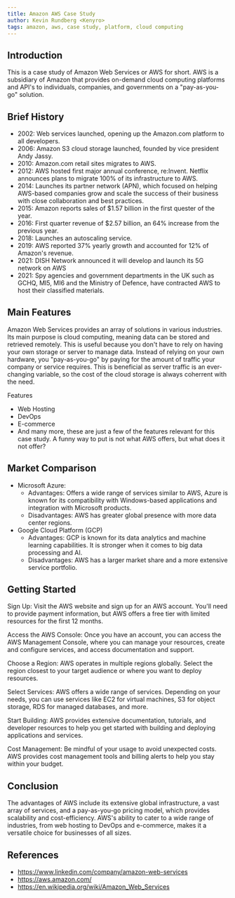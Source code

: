 ```yaml
---
title: Amazon AWS Case Study
author: Kevin Rundberg <Kenyro>
tags: amazon, aws, case study, platform, cloud computing
---
```


## Introduction

This is a case study of Amazon Web Services or AWS for short. AWS is a subsidiary of Amazon that provides on-demand cloud computing platforms and API's to individuals, companies, and governments on a "pay-as-you-go" solution.

## Brief History
- 2002: Web services launched, opening up the Amazon.com platform to all developers.
- 2006: Amazon S3 cloud storage launched, founded by vice president Andy Jassy.
- 2010: Amazon.com retail sites migrates to AWS.
- 2012: AWS hosted first major annual conference, re:Invent. Netflix announces plans to migrate 100% of its infrastructure to AWS.
- 2014: Launches its partner network (APN), which focused on helping AWS-based companies grow and scale the success of their business with close collaboration and best practices.
- 2015: Amazon reports sales of $1.57 billion in the first quester of the year.
- 2016: First quarter revenue of $2.57 billion, an 64% increase from the previous year.
- 2018: Launches an autoscaling service.
- 2019: AWS reported 37% yearly growth and accounted for 12% of Amazon's revenue.
- 2021: DISH Network announced it will develop and launch its 5G network on AWS
- 2021: Spy agencies and government departments in the UK such as GCHQ, MI5, MI6 and the Ministry of Defence, have contracted AWS to host their classified materials.

## Main Features

Amazon Web Services provides an array of solutions in various industries. Its main purpose is cloud computing, meaning data can be stored and retrieved remotely. This is useful because you don't have to rely on
having your own storage or server to manage data. Instead of relying on your own hardware, you "pay-as-you-go" by paying for the amount of traffic your company or service requires. This is beneficial as server traffic is an ever-changing variable, so the cost of the cloud storage is always coherrent with the need.

Features
- Web Hosting
- DevOps
- E-commerce
- And many more, these are just a few of the features relevant for this case study. A funny way to put is not what AWS offers, but what does it not offer?



## Market Comparison

- Microsoft Azure:
    - Advantages: Offers a wide range of services similar to AWS, Azure is known for its compatibility with Windows-based applications and integration with Microsoft products.
    - Disadvantages: AWS has greater global presence with more data center regions.
- Google Cloud Platform (GCP)
    - Advantages: GCP is known for its data analytics and machine learning capabilities. It is stronger when it comes to big data processing and AI.
    - Disadvantages: AWS has a larger market share and a more extensive service portfolio.

## Getting Started

Sign Up: Visit the AWS website and sign up for an AWS account. You'll need to provide payment information, but AWS offers a free tier with limited resources for the first 12 months.

Access the AWS Console: Once you have an account, you can access the AWS Management Console, where you can manage your resources, create and configure services, and access documentation and support.

Choose a Region: AWS operates in multiple regions globally. Select the region closest to your target audience or where you want to deploy resources.

Select Services: AWS offers a wide range of services. Depending on your needs, you can use services like EC2 for virtual machines, S3 for object storage, RDS for managed databases, and more.

Start Building: AWS provides extensive documentation, tutorials, and developer resources to help you get started with building and deploying applications and services.

Cost Management: Be mindful of your usage to avoid unexpected costs. AWS provides cost management tools and billing alerts to help you stay within your budget.

## Conclusion

The advantages of AWS include its extensive global infrastructure, a vast array of services, and a pay-as-you-go pricing model, which provides scalability and cost-efficiency. AWS's ability to cater to a wide range of industries, from web hosting to DevOps and e-commerce, makes it a versatile choice for businesses of all sizes.

## References

- https://www.linkedin.com/company/amazon-web-services
- https://aws.amazon.com/
- https://en.wikipedia.org/wiki/Amazon_Web_Services
